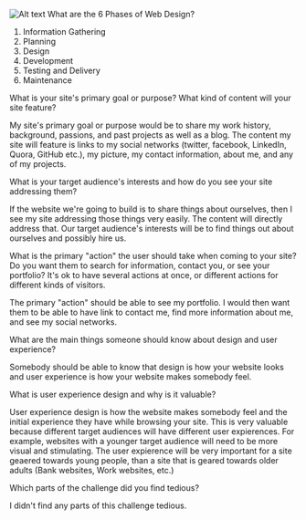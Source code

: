 ![Alt text](/imgs/site-map.png) What are the 6 Phases of Web Design?

1) Information Gathering
2) Planning
3) Design
4) Development
5) Testing and Delivery
6) Maintenance

What is your site's primary goal or purpose? What kind of content will your site feature?

My site's primary goal or purpose would be to share my work history, background, passions, and past projects as well as a blog. The content my site will feature is links to my social networks (twitter, facebook, LinkedIn, Quora, GitHub etc.), my picture, my contact information, about me, and any of my projects. 

What is your target audience's interests and how do you see your site addressing them?

If the website we're going to build is to share things about ourselves, then I see my site addressing those things very easily. The content will directly address that. Our target audience's interests will be to find things out about ourselves and possibly hire us. 

What is the primary "action" the user should take when coming to your site? Do you want them to search for information, contact you, or see your portfolio? It's ok to have several actions at once, or different actions for different kinds of visitors.

The primary "action" should be able to see my portfolio. I would then want them to be able to have link to contact me, find more information about me, and see my social networks. 

What are the main things someone should know about design and user experience?

Somebody should be able to know that design is how your website looks and user experience is how your website makes somebody feel. 

What is user experience design and why is it valuable? 

User experience design is how the website makes somebody feel and the initial experience they have while browsing your site. This is very valuable because different target audiences will have different user expierences. For example, websites with a younger target audience will need to be more visual and stimulating. The user expierence will be very important for a site geaered towards young people, than a site that is geared towards older adults (Bank websites, Work websites, etc.)

Which parts of the challenge did you find tedious?

I didn't find any parts of this challenge tedious. 